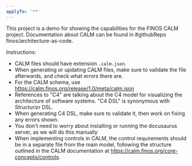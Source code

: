 ```yaml
---
applyTo: '**'
---
```


This project is a demo for showing the capabilities for the FINOS CALM project.  Documentation about CALM can be found in #githubRepo finos/architecture-as-code.

Instructions:
- CALM files should have extension `.calm.json`.
- When generating or updating CALM files, make sure to validate the file afterwards, and check what errors there are.
- For the CALM schema, use https://calm.finos.org/release/1.0/meta/calm.json
- References to "C4" are talking about the C4 model for visualizing the architecture of software systems.  "C4 DSL" is synonymous with Structurizr DSL.
- When generating C4 DSL, make sure to validate it, then work on fixing any errors shown.
- You don't need to worry about installing or running the docusaurus server, as we will do this manually
- When implementing controls in CALM, the control requirements should be in a separate file from the main model, following the structure outlined in the CALM documentation at https://calm.finos.org/core-concepts/controls.